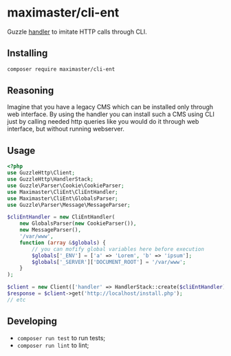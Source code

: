 # maximaster/cli-ent

Guzzle [handler](https://docs.guzzlephp.org/en/stable/handlers-and-middleware.html#handlers)
to imitate HTTP calls through CLI.

## Installing

```bash
composer require maximaster/cli-ent
```

## Reasoning

Imagine that you have a legacy CMS which can be installed only through web
interface. By using the handler you can install such a CMS using CLI just by
calling needed http queries like you would do it through web interface, but
without running webserver.

## Usage

```php
<?php
use GuzzleHttp\Client;
use GuzzleHttp\HandlerStack;
use Guzzle\Parser\Cookie\CookieParser;
use Maximaster\CliEnt\CliEntHandler;
use Maximaster\CliEnt\GlobalsParser;
use Guzzle\Parser\Message\MessageParser;

$cliEntHandler = new CliEntHandler(
    new GlobalsParser(new CookieParser()),
    new MessageParser(),
    '/var/www',
    function (array &$globals) {
        // you can mofify global variables here before execution
        $globals['_ENV'] = ['a' => 'Lorem', 'b' => 'ipsum'];
        $globals['_SERVER']['DOCUMENT_ROOT'] = '/var/www';
    }
);

$client = new Client(['handler' => HandlerStack::create($cliEntHandler)]);
$response = $client->get('http://localhost/install.php');
// etc
```

## Developing

* `composer run test` to run tests;
* `composer run lint` to lint;
